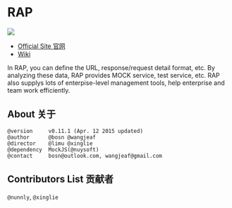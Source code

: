 
# RAP
![](https://sourcegraph.com/api/repos/github.com/thx/RAP/.counters/views-24h.png)
* [Official Site 官网](http://thx.github.io/RAP)
* [Wiki](http://github.com/thx/RAP/wiki)

In RAP, you can define the URL, response/request detail format, etc. By analyzing these data, RAP provides MOCK service, test service, etc. RAP also supplys lots of enterpise-level management tools, help enterprise and team work efficiently.
 
## About 关于

    @version     v0.11.1 (Apr. 12 2015 updated)
    @author      @bosn @wangjeaf
    @director    @limu @xinglie
    @dependency  MockJS(@nuysoft)
    @contact     bosn@outlook.com, wangjeaf@gmail.com
    
## Contributors List 贡献者

`@nunnly`, `@xinglie`
